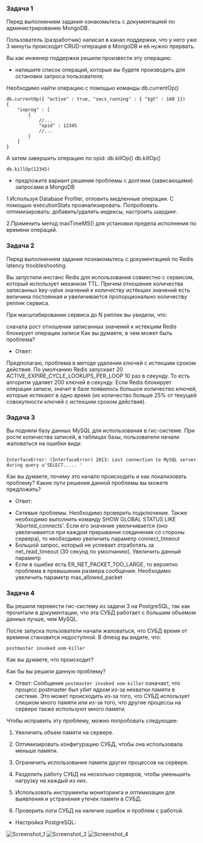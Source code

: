 ### Задача 1

Перед выполнением задания ознакомьтесь с документацией по администрированию MongoDB.

Пользователь (разработчик) написал в канал поддержки, что у него уже 3 минуты происходит CRUD-операция в MongoDB и её нужно прервать.

Вы как инженер поддержки решили произвести эту операцию:

* напишите список операций, которые вы будете производить для остановки запроса пользователя;

Необходимо найти операцию с помощью команды db.currentOp()

```
db.currentOp({ "active" : true, "secs_running" : { "$gt" : 180 }})
{
    "inprog" : [
        {
            //...
            "opid" : 12345
            //...
        }
    ]
}

```
А затем завершить операцию по opid: db.killOp()
db.killOp(<opId>)

```
db.killOp(12345)

```
* предложите вариант решения проблемы с долгими (зависающими) запросами в MongoDB

1.Используя Database Profiler, отловить медленные операции. С помощью executionStats проанализировать. Попробовать оптимизировать: добавить/удалить индексы, настроить шардинг.

2.Применить метод maxTimeMS() для установки предела исполнения по времени операций.

### Задача 2

Перед выполнением задания познакомьтесь с документацией по Redis latency troobleshooting.

Вы запустили инстанс Redis для использования совместно с сервисом, который использует механизм TTL. Причем отношение количества записанных key-value значений к количеству истёкших значений есть величина постоянная и увеличивается пропорционально количеству реплик сервиса.

При масштабировании сервиса до N реплик вы увидели, что:

сначала рост отношения записанных значений к истекшим
Redis блокирует операции записи
Как вы думаете, в чем может быть проблема?

* Ответ:

Предполагаю, проблема в методе удаления ключей с истекшим сроком действия. По умолчанию Redis запускает 20 ACTIVE_EXPIRE_CYCLE_LOOKUPS_PER_LOOP 10 раз в секунду. То есть алгоритм удаляет 200 ключей в секунду. Если Redis блокирует операции записи, значит в базе появилось большое количество ключей, которые истекают в одно время (их количество больше 25% от текущей совокупности ключей с истекшим сроком действия).

### Эадача 3

Вы подняли базу данных MySQL для использования в гис-системе. При росте количества записей, в таблицах базы, пользователи начали жаловаться на ошибки вида:

```

InterfaceError: (InterfaceError) 2013: Lost connection to MySQL server during query u'SELECT..... '

```

Как вы думаете, почему это начало происходить и как локализовать проблему?
Какие пути решения данной проблемы вы можете предложить?

* Ответ:


- Сетевые проблемы. Необходимо проверить подключение. Также необходимо выполнить команду 
SHOW GLOBAL STATUS LIKE 'Aborted_connects'. Если его значение увеличивается (оно увеличивается 
при каждом прерыванни соединения со стороны сервера), то необходимо увеличить параметр connect_timeout
- Большой запрос, который не успевает отработать за net_read_timeout (30 секунд по умолчанию). 
Увеличить данный параметр
- Если в ошибке есть ER_NET_PACKET_TOO_LARGE, то вероятно проблема в превышении размера сообщения. 
Необходимо увеличить параметр max_allowed_packet

### Задача 4

Вы решили перевести гис-систему из задачи 3 на PostgreSQL, так как прочитали в документации, что эта СУБД работает с большим объемом данных лучше, чем MySQL.

После запуска пользователи начали жаловаться, что СУБД время от времени становится недоступной. В dmesg вы видите, что:

```
postmaster invoked oom-killer

```
Как вы думаете, что происходит?

Как бы вы решили данную проблему?

* Ответ:
Сообщение `postmaster invoked oom-killer` означает, что процесс postmaster был убит ядром из-за нехватки памяти в системе. Это может происходить из-за того, что СУБД использует слишком много памяти или из-за того, что другие процессы на сервере также используют много памяти.

Чтобы исправить эту проблему, можно попробовать следующее:

1. Увеличить объем памяти на сервере.

2. Оптимизировать конфигурацию СУБД, чтобы она использовала меньше памяти.

3. Ограничить использование памяти других процессов на сервере.

4. Разделить работу СУБД на несколько серверов, чтобы уменьшить нагрузку на каждый из них.

5. Использовать инструменты мониторинга и оптимизации для выявления и устранения утечек памяти в СУБД.

6. Проверить логи СУБД на наличие ошибок и проблем с работой.

* Настройка PostgreSQL:
  
![Screenshot_1](https://github.com/Tichenko/devops-netology/assets/116817153/2e25ca59-72a9-4a66-ad2d-e25cc0916cc7)
![Screenshot_2](https://github.com/Tichenko/devops-netology/assets/116817153/b510a494-18f5-47ab-aa77-27d13629e75b)
![Screenshot_4](https://github.com/Tichenko/devops-netology/assets/116817153/30b441f7-cab7-4b37-ab39-f55bb6e90560)


